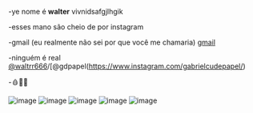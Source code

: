 -ye nome é **walter** vivnidsafgjlhgik

-esses mano são cheio de por instagram 

-gmail (eu realmente não sei por que você me chamaria) [gmail](w961171@gmail.com)

-ninguém é real
[@waltrr666](https://www.instagram.com/waltrr666/)/[@gdpapel(https://www.instagram.com/gabrielcudepapel/)

-🩸🧪😥

![image](https://img.shields.io/badge/Instagram-E4405F?style=for-the-badge&logo=instagram&logoColor=white) 
![image](https://img.shields.io/badge/JavaScript-323330?style=for-the-badge&logo=javascript&logoColor=F7DF1E)
![image](https://img.shields.io/badge/HTML5-E34F26?style=for-the-badge&logo=html5&logoColor=white)
![image](https://img.shields.io/badge/GitHub-100000?style=for-the-badge&logo=github&logoColor=white)
![image](https://img.shields.io/badge/Gmail-D14836?style=for-the-badge&logo=gmail&logoColor=white)

